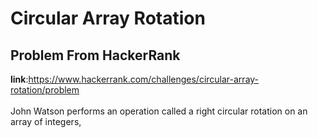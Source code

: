 # Circular Array Rotation
## Problem From HackerRank
**link**:https://www.hackerrank.com/challenges/circular-array-rotation/problem
<br /><br />John Watson performs an operation called a right circular rotation on an array of integers, 

